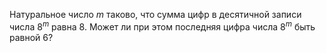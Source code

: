 Натуральное число $m$ таково, что сумма цифр в десятичной записи числа $8^m$ равна $8$. Может ли при этом последняя цифра числа $8^m$ быть равной $6$?